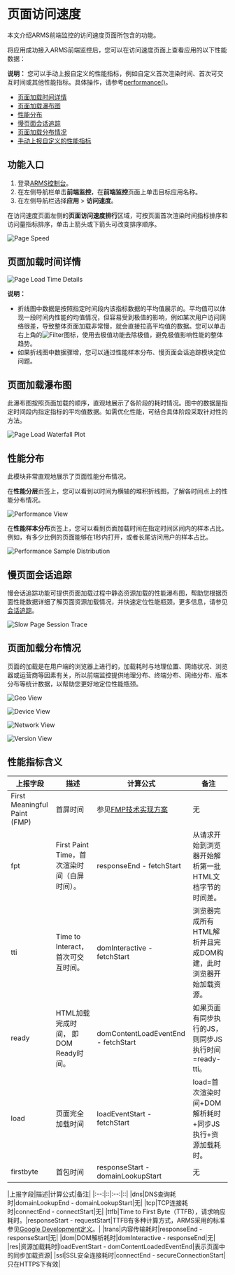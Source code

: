 # 页面访问速度

本文介绍ARMS前端监控的访问速度页面所包含的功能。

将应用成功接入ARMS前端监控后，您可以在访问速度页面上查看应用的以下性能数据：

**说明：** 您可以手动上报自定义的性能指标，例如自定义首次渲染时间、首次可交互时间或其他性能指标。具体操作，请参考[performance\(\)](/intl.zh-CN/前端监控/API参考.md)。

-   [页面加载时间详情](#section_w5n_wpq_gfb)
-   [页面加载瀑布图](#page)
-   [性能分布](#performance)
-   [慢页面会话追踪](#Slowpage)
-   [页面加载分布情况](#geographic)
-   [手动上报自定义的性能指标](/intl.zh-CN/前端监控/API参考.md)

## 功能入口

1.  登录[ARMS控制台](https://arms-intl.console.aliyun.com/)。
2.  在左侧导航栏单击**前端监控**，在**前端监控**页面上单击目标应用名称。
3.  在左侧导航栏选择**应用** \> **访问速度**。

在访问速度页面左侧的**页面访问速度排行**区域，可按页面首次渲染时间指标排序和访问量指标排序，单击上箭头或下箭头可改变排序顺序。

![Page Speed](https://static-aliyun-doc.oss-accelerate.aliyuncs.com/assets/img/zh-CN/2331852061/p43552.png)

## 页面加载时间详情

![Page Load Time Details](https://static-aliyun-doc.oss-accelerate.aliyuncs.com/assets/img/zh-CN/3331852061/p43555.png)

**说明：**

-   折线图中数据是按照指定时间段内该指标数据的平均值展示的。平均值可以体现一段时间内性能的均值情况，但容易受到极值的影响，例如某次用户访问网络很差，导致整体页面加载非常慢，就会直接拉高平均值的数据。您可以单击右上角的![Filter](https://static-aliyun-doc.oss-accelerate.aliyuncs.com/assets/img/zh-CN/0578338951/p67877.png)图标，使用去极值功能去除极值，避免极值影响性能的整体趋势。
-   如果折线图中数据骤增，您可以通过性能样本分布、慢页面会话追踪模块定位问题。

## 页面加载瀑布图

此瀑布图按照页面加载的顺序，直观地展示了各阶段的耗时情况。图中的数据是指定时间段内指定指标的平均值数据。如需优化性能，可结合具体阶段采取针对性的方法。

![Page Load Waterfall Plot](https://static-aliyun-doc.oss-accelerate.aliyuncs.com/assets/img/zh-CN/1214186061/p43557.png)

## 性能分布

此模块非常直观地展示了页面性能分布情况。

在**性能分层**页签上，您可以看到以时间为横轴的堆积折线图，了解各时间点上的性能分布情况。

![Performance View](../images/p58838.png "性能分层")

在**性能样本分布**页签上，您可以看到页面加载时间在指定时间区间内的样本占比。例如，有多少比例的页面能够在1秒内打开，或者长尾访问用户的样本占比。

![Performance Sample Distribution](../images/p43558.png "性能样本分布")

## 慢页面会话追踪

慢会话追踪功能可提供页面加载过程中静态资源加载的性能瀑布图，帮助您根据页面性能数据详细了解页面资源加载情况，并快速定位性能瓶颈。更多信息，请参见[会话追踪](/intl.zh-CN/前端监控/控制台功能/会话追踪.md)。

![Slow Page Session Trace](https://static-aliyun-doc.oss-accelerate.aliyuncs.com/assets/img/zh-CN/3331852061/p43562.png)

## 页面加载分布情况

页面的加载是在用户端的浏览器上进行的，加载耗时与地理位置、网络状况、浏览器或运营商等因素有关，所以前端监控提供地理分布、终端分布、网络分布、版本分布等统计数据，以帮助您更好地定位性能瓶颈。

![Geo View](../images/p43563.png "地理分布")

![Device View](../images/p43565.png "终端分布")

![Network View](../images/p58812.png "网络分布")

![Version View](../images/p58813.png "版本分布")

## 性能指标含义

|上报字段|描述|计算公式|备注|
|----|--|----|--|
|First Meaningful Paint \(FMP\)|首屏时间|参见[FMP技术实现方案](https://zhuanlan.zhihu.com/p/44933789)|无|
|fpt|First Paint Time，首次渲染时间（白屏时间）。|responseEnd - fetchStart|从请求开始到浏览器开始解析第一批HTML文档字节的时间差。|
|tti|Time to Interact，首次可交互时间。|domInteractive - fetchStart|浏览器完成所有HTML解析并且完成DOM构建，此时浏览器开始加载资源。|
|ready|HTML加载完成时间， 即DOM Ready时间。|domContentLoadEventEnd - fetchStart|如果页面有同步执行的JS，则同步JS执行时间=ready-tti。|
|load|页面完全加载时间|loadEventStart - fetchStart|load=首次渲染时间+DOM解析耗时+同步JS执行+资源加载耗时。|
|firstbyte|首包时间|responseStart - domainLookupStart|无|

|上报字段|描述|计算公式|备注|
|:--:|::|:--:|::|
|dns|DNS查询耗时|domainLookupEnd - domainLookupStart|无|
|tcp|TCP连接耗时|connectEnd - connectStart|无|
|ttfb|Time to First Byte（TTFB），请求响应耗时。|responseStart - requestStart|TTFB有多种计算方式，ARMS采用的标准参见[Google Development定义](https://developers.google.com/web/tools/chrome-devtools/network-performance/reference#timing)。|
|trans|内容传输耗时|responseEnd - responseStart|无|
|dom|DOM解析耗时|domInteractive - responseEnd|无|
|res|资源加载耗时|loadEventStart - domContentLoadedEventEnd|表示页面中的同步加载资源|
|ssl|SSL安全连接耗时|connectEnd - secureConnectionStart|只在HTTPS下有效|


